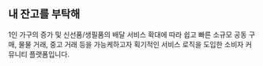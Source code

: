 ## 내 잔고를 부탁해

1인 가구의 증가 및 신선품/생필품의 배달 서비스 확대에 따라 쉽고 빠른 소규모 공동 구매, 물물 거래, 중고 거래 등을 가능케하고자 획기적인 서비스 로직을 도입한 소비자 커뮤니티 플랫폼입니다.
